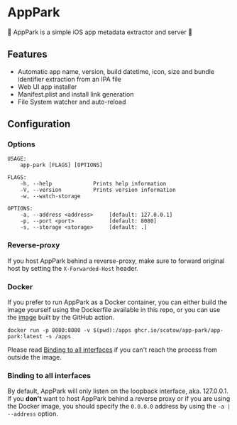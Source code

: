 # AppPark

📱 AppPark is a simple iOS app metadata extractor and server 📱

## Features

- Automatic app name, version, build datetime, icon, size and bundle identifier extraction from an IPA file
- Web UI app installer
- Manifest.plist and install link generation
- File System watcher and auto-reload

## Configuration

### Options

```
USAGE:
    app-park [FLAGS] [OPTIONS]

FLAGS:
    -h, --help             Prints help information
    -V, --version          Prints version information
    -w, --watch-storage    

OPTIONS:
    -a, --address <address>     [default: 127.0.0.1]
    -p, --port <port>           [default: 8080]
    -s, --storage <storage>     [default: .]
```

### Reverse-proxy

If you host AppPark behind a reverse-proxy, make sure to forward original host by setting the `X-Forwarded-Host` header.

### Docker

If you prefer to run AppPark as a Docker container, you can either build the image yourself using the Dockerfile available in this repo, or you can use the [image](https://github.com/scotow/app-park/pkgs/container/app-park%2Fapp-park) built by the GitHub action.

```
docker run -p 8080:8080 -v $(pwd):/apps ghcr.io/scotow/app-park/app-park:latest -s /apps
```

Please read [Binding to all interfaces](#binding-to-all-interfaces) if you can't reach the process from outside the image.

### Binding to all interfaces

By default, AppPark will only listen on the loopback interface, aka. 127.0.0.1. If you **don't** want to host AppPark behind a reverse proxy or if you are using the Docker image, you should specify the `0.0.0.0` address by using the `-a | --address` option.